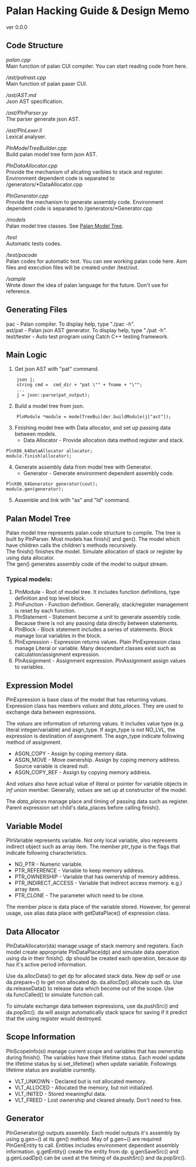 Palan Hacking Guide & Design Memo
===================

ver 0.0.0

Code Structure
--------------
*palan.cpp*  
	Main function of palan CUI compiler.
	You can start reading code from here.

*/ast/palnast.cpp*  
	Main function of palan paser CUI.

*/ast/AST.md*  
	Json AST specification.

*/ast/PlnParser.yy*  
	The parser generate json AST.

*/ast/PlnLexer.ll*  
	Lexical analyser.

*PlnModelTreeBuilder.cpp*  
	Build palan model tree form json AST.

*PlnDataAllocator.cpp*  
	Provide the mechanism of allcating varibles to stack and register.
	Environment dependent code is separated to /generators/*DataAllocator.cpp 

*PlnGenerator.cpp*  
	Provide the mechanism to generate assembly code.
	Environment dependent code is separated to /generators/*Generator.cpp 
	
*/models*  
	Palan model tree classes. See [Palan Model Tree](#PMT).

*/test*  
	Automatic tests codes.

*/test/pacode*  
	Palan codes for automatic test.
	You can see working palan code here.
	Asm files and execution files will be created under /test/out.

*/sample*  
	Wrote down the idea of palan language for the future.
	Don't use for reference.

Generating Files
----------------
pac - Palan compiler. To display help, type "./pac -h".  
ast/pat - Palan json AST generator. To display help, type "./pat -h".  
test/tester - Auto test program using Catch C++ testing framework.  

Main Logic
----------
1. Get json AST with "pat" command.
```
	json j;
	string cmd =  cmd_dir + "pat \"" + fname + "\"";
	...
	j = json::parse(pat_output);
```
2. Build a model tree from json.
```
	PlnModule *module = modelTreeBuilder.buildModule(j["ast"]);
```
3. Finishing model tree with Data allocator, and set up passing data between models.
	* Data Allocator - Provide allocation data method register and stack.
```
PlnX86_64DataAllocator allocator;
module.finish(allocator);
```
4. Generate assembly data from model tree with Generator.
	* Generator - Generate environment dependent assembly code.
```
PlnX86_64Generator generator(cout);
module.gen(generator);
```
5. Assemble and link with "as" and "ld" command.

Palan Model Tree<a name="PMT"></a>
----------------
Palan model tree represents palan code structure to compile.
The tree is built by PlnParser. Most models has finish() and gen().
The model which have children calls the children's methods recursively.  
The finish() finishes the model. Simulate allocation of stack or register by using data allocator.  
The gen() generates assembly code of the model to output stream.  

### Typical models:  
1. PlnModule - Root of model tree. It includes function definitions, type definition and top level block.
2. PlnFunction - Function definition. Generally, stack/register management is reset by each function.
3. PlnStatement - Statement become a unit to generate assembly code. Because there is not any passing data directly between statements.
4. PlnBlock - Block statement includes a series of statements. Block manage local variables in the block.
5. PlnExpression - Expression returns values. Plain PlnExpression class manage Literal or variable.
	Many descendant classes exist such as calculation/assignment expression.
6. PlnAssignment - Assignment expression. PlnAssignment assign values to variables.

Expression Model
----------------
PlnExpression is base class of the model that has returning values.
Expression class has members *values* and *data_places*.
They are used to exchange data between expressions.

The *values* are information of returning values.
It includes value type (e.g. literal integer/variable) and asgn_type.
If asgn_type is not NO_LVL, the expression is destination of assignment.
The asgn_type indicate following method of assignment.  

* ASGN_COPY - Assign by coping memory data.
* ASGN_MOVE - Move ownership. Assign by coping memory address. Source variable is cleared null.
* ASGN_COPY_REF - Assign by copying memory address.

And *values* also have actual value of literal or pointer for variable objects in *inf* union member.
Generally, *values* are set up at constructor of the model.

The *data_places* manage place and timing of passing data such as register.
Parent expression set child's data_places before calling finish().

Variable Model
--------------
PlnVariable represents variable. Not only local variable, also represents indirect object such as array item.
The member *ptr_type* is the flags that indicate following characteristics.

* NO_PTR - Numeric variable.
* PTR_REFERENCE - Variable to keep memory address.
* PTR_OWNERSHIP - Variable that has ownership of memory address.
* PTR_INDIRECT_ACCESS - Variable that indirect access memory. e.g.) array item.
* PTR_CLONE - The parameter which need to be clone.

The member *place* is data place of the variable stored.
However, for general usage, use alias data place with getDataPlace() of expression class.

Data Allocator
--------------
PlnDataAllocator(da) manage usage of stack memory and registers.
Each model create appropriate PlnDataPlace(dp) and simulate data operation
using da in their finish(). dp should be created each operation,
because dp has it's active period information.

Use da.allocData() to get dp for allocated stack data.
New dp self or use da.prepare~() to get non allocated dp.
da.allocDp() allocate such dp.
Use da.releaseData() to release data which become out of the scope.
Use da.funcCalled() to simulate function call.

To simulate exchange data between expressions, use da.pushSrc() and da.popSrc().
da will assign automatically stack space for saving if it predict that the using register would destroyed.

Scope Information
-----------------
PlnScopeInfo(si) manage current scope and variables that has ownership during finish().
The variables have their lifetime status.
Each model update the lifetime status by si.set_lifetime() when update variable.
Followings lifetime status are available currently.

* VLT_UNKOWN - Declared but is not allocated memory.
* VLT_ALLOCED - Allocated the memory, but not initialized.
* VLT_INITED - Stored meaningful data.
* VLT_FREED - Lost ownership and cleared already. Don't need to free.

Generator
---------
PlnGenerator(g) outputs assembly.
Each model outputs it's assembly by using g.gen~() at its gen() method.
May of g.gen~() are required PlnGenEntity to call.
Entities includes environment dependent assembly information.
g.getEntity() create the entity from dp.
g.genSaveSrc() and g.genLoadDp() can be used at the timing of da.pushSrc() and da.popSrc().

